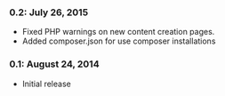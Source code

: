### 0.2: July 26, 2015
* Fixed PHP warnings on new content creation pages.
* Added composer.json for use composer installations

### 0.1: August 24, 2014
* Initial release
